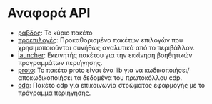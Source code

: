 # Αναφορά API

- [ράβδος](https://pkg.go.dev/github.com/go-rod/rod): Το κύριο πακέτο
- [προεπιλογές](https://pkg.go.dev/github.com/go-rod/rod/lib/defaults): Προκαθορισμένα πακέτων επιλογών που χρησιμοποιούνται συνήθως αναλυτικά από το περιβάλλον.
- [launcher](https://pkg.go.dev/github.com/go-rod/rod/lib/launcher): Εκκινητής πακέτου για την εκκίνηση βοηθητικών προγραμμάτων περιήγησης.
- [proto](https://pkg.go.dev/github.com/go-rod/rod/lib/proto): Το πακέτο proto είναι ένα lib για να κωδικοποιήσει/αποκωδικοποιήσει τα δεδομένα του πρωτοκόλλου cdp.
- [cdp](https://pkg.go.dev/github.com/go-rod/rod/lib/cdp): Πακέτο cdp για επικοινωνία στρώματος εφαρμογής με το πρόγραμμα περιήγησης.
